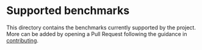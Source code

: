 # Supported benchmarks

This directory contains the benchmarks currently supported by the project. More can be added by opening a Pull Request following the guidance in [contributing](../contributing.md).
